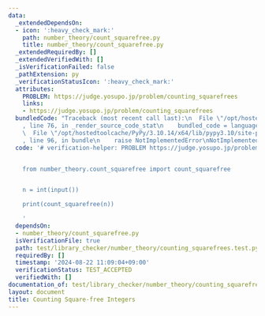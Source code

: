 ```yaml
---
data:
  _extendedDependsOn:
  - icon: ':heavy_check_mark:'
    path: number_theory/count_squarefree.py
    title: number_theory/count_squarefree.py
  _extendedRequiredBy: []
  _extendedVerifiedWith: []
  _isVerificationFailed: false
  _pathExtension: py
  _verificationStatusIcon: ':heavy_check_mark:'
  attributes:
    PROBLEM: https://judge.yosupo.jp/problem/counting_squarefrees
    links:
    - https://judge.yosupo.jp/problem/counting_squarefrees
  bundledCode: "Traceback (most recent call last):\n  File \"/opt/hostedtoolcache/PyPy/3.10.14/x64/lib/pypy3.10/site-packages/onlinejudge_verify/documentation/build.py\"\
    , line 76, in _render_source_code_stat\n    bundled_code = language.bundle(\n\
    \  File \"/opt/hostedtoolcache/PyPy/3.10.14/x64/lib/pypy3.10/site-packages/onlinejudge_verify/languages/python.py\"\
    , line 96, in bundle\n    raise NotImplementedError\nNotImplementedError\n"
  code: '# verification-helper: PROBLEM https://judge.yosupo.jp/problem/counting_squarefrees


    from number_theory.count_squarefree import count_squarefree


    n = int(input())

    print(count_squarefree(n))

    '
  dependsOn:
  - number_theory/count_squarefree.py
  isVerificationFile: true
  path: test/library_checker/number_theory/counting_squarefrees.test.py
  requiredBy: []
  timestamp: '2024-08-22 11:09:04+09:00'
  verificationStatus: TEST_ACCEPTED
  verifiedWith: []
documentation_of: test/library_checker/number_theory/counting_squarefrees.test.py
layout: document
title: Counting Square-free Integers
---
```

